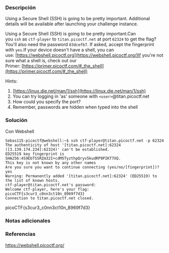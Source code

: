 ### Descripción
Using a Secure Shell (SSH) is going to be pretty important.
Additional details will be available after launching your challenge instance.

Using a Secure Shell (SSH) is going to be pretty important.Can you `ssh` as `ctf-player` to `titan.picoctf.net` at port `62324` to get the flag?You'll also need the password `83dcefb7`. If asked, accept the fingerprint with `yes`.If your device doesn't have a shell, you can use: [https://webshell.picoctf.org](https://webshell.picoctf.org/)If you're not sure what a shell is, check out our Primer: [https://primer.picoctf.com/#_the_shell](https://primer.picoctf.com/#_the_shell)

Hints:
1. [https://linux.die.net/man/1/ssh](https://linux.die.net/man/1/ssh)
2. You can try logging in 'as' someone with `<user>`@titan.picoctf.net
3. How could you specify the port?
4. Remember, passwords are hidden when typed into the shell

### Solución
Con Webshell

```
Sebas115-picoctf@webshell:~$ ssh ctf-player@titan.picoctf.net -p 62324
The authenticity of host '[titan.picoctf.net]:62324 ([3.139.174.234]:62324)' can't be established.
ED25519 key fingerprint is SHA256:4S9EbTSSRZm32I+cdM5TyzthpQryv5kudRP9PIKT7XQ.
This key is not known by any other names
Are you sure you want to continue connecting (yes/no/[fingerprint])? yes
Warning: Permanently added '[titan.picoctf.net]:62324' (ED25519) to the list of known hosts.
ctf-player@titan.picoctf.net's password: 
Welcome ctf-player, here's your flag: picoCTF{s3cur3_c0nn3ct10n_8969f7d3}
Connection to titan.picoctf.net closed.
```

picoCTF{s3cur3_c0nn3ct10n_8969f7d3}

### Notas adicionales

### Referencias
https://webshell.picoctf.org/